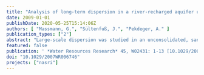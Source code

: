 ```yaml
---
title: "Analysis of long-term dispersion in a river-recharged aquifer using tritium/helium data"
date: 2009-01-01
publishDate: 2020-05-25T15:14:06Z
authors: [ "Massmann, G.", "Sültenfuß, J.", "Pekdeger, A." ]
publication_types: ["2"]
abstract: "Large-scale dispersion was studied in an unconsolidated, sandy, glaciofluvial, river-recharged, and confined aquifer in Germany. Groundwater observation wells from a 3.5-km-long transect located in flow direction from the river Oder into a large lowland area (Oderbruch polder) were sampled for noble gases in order to date the groundwater with the tritium and helium (3H-3He) technique. The apparent 3H-3He ages of the groundwater increased from only a few months to >40 years along the flow path. Highest values for initial 3H (sum of 3H and its decay product tritiogenic helium, 3Hetri) were encountered in 2.6-km river distance. Concentrations of 4He in the water increased to 1.1 × 10-7 cm3 STP/g with distance from the river. The initial 3H data enabled an estimation of the longitudinal dispersivity with a simplified one-dimensional transport model. The best fit of modeled and measured initial H data was obtained using a dispersivity of 120 m. Deviations of modeled hydraulic ages and measured apparent 3H- 3He ages for older samples can be explained by dispersive mixing."
featured: false
publication: ' *Water Resources Research* 45, W02431: 1-13 [10.1029/2007WR006746](https://doi.org/10.1029/2007WR006746)'
doi: "10.1029/2007WR006746"
projects: ["nasri"]
---
```


